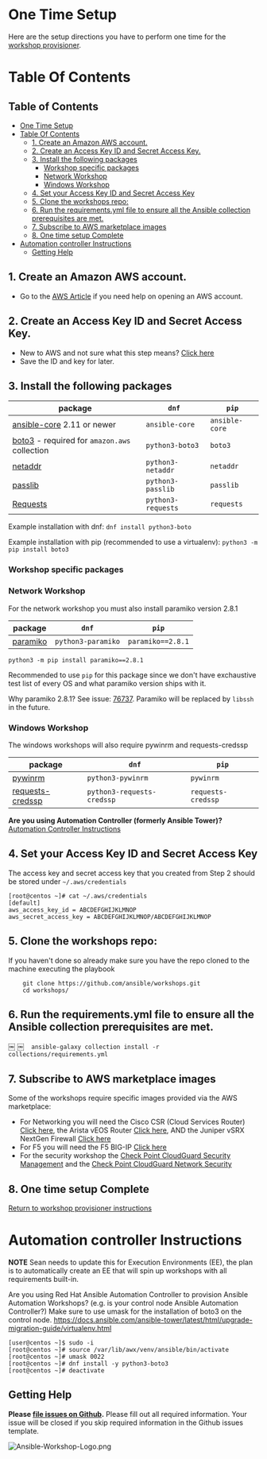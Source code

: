 # One Time Setup

Here are the setup directions you have to perform one time for the [workshop provisioner](../provisioner).

# Table Of Contents

<!-- TOC titleSize:2 tabSpaces:2 depthFrom:1 depthTo:6 withLinks:1 updateOnSave:1 orderedList:0 skip:0 title:1 charForUnorderedList:* -->
## Table of Contents
* [One Time Setup](#one-time-setup)
* [Table Of Contents](#table-of-contents)
  * [1. Create an Amazon AWS account.](#1-create-an-amazon-aws-account)
  * [2. Create an Access Key ID and Secret Access Key.](#2-create-an-access-key-id-and-secret-access-key)
  * [3. Install the following packages](#3-install-the-following-packages)
    * [Workshop specific packages](#workshop-specific-packages)
    * [Network Workshop](#network-workshop)
    * [Windows Workshop](#windows-workshop)
  * [4. Set your Access Key ID and Secret Access Key](#4-set-your-access-key-id-and-secret-access-key)
  * [5. Clone the workshops repo:](#5-clone-the-workshops-repo)
  * [6. Run the requirements.yml file to ensure all the Ansible collection prerequisites are met.](#6-run-the-requirementsyml-file-to-ensure-all-the-ansible-collection-prerequisites-are-met)
  * [7.  Subscribe to AWS marketplace images](#7--subscribe-to-aws-marketplace-images)
  * [8. One time setup Complete](#8-one-time-setup-complete)
* [Automation controller Instructions](#automation-controller-instructions)
  * [Getting Help](#getting-help)
<!-- /TOC -->

## 1. Create an Amazon AWS account.

- Go to the [AWS Article](https://aws.amazon.com/premiumsupport/knowledge-center/create-and-activate-aws-account/) if you need help on opening an AWS account.

## 2. Create an Access Key ID and Secret Access Key.  

  - New to AWS and not sure what this step means?  [Click here](aws-directions/AWSHELP.md)
  - Save the ID and key for later.

## 3. Install the following packages


| package  | `dnf`   | `pip`  |
|---|---|---|
| [ansible-core](https://docs.ansible.com/core.html) 2.11 or newer | `ansible-core` | `ansible-core` |
| [boto3](https://aws.amazon.com/sdk-for-python/) - required for `amazon.aws` collection | `python3-boto3` | `boto3` |
| [netaddr](https://netaddr.readthedocs.io/en/latest/)| `python3-netaddr` | `netaddr` |
| [passlib](https://passlib.readthedocs.io/en/stable/) | `python3-passlib` | `passlib`
| [Requests](https://docs.python-requests.org/en/latest/)| `python3-requests` | `requests` |

Example installation with dnf:
`dnf install python3-boto`

Example installation with pip (recommended to use a virtualenv):
`python3 -m pip install boto3`

### Workshop specific packages

### Network Workshop

For the network workshop you must also install paramiko version 2.8.1

| package  | `dnf`   | `pip`  |
|---|---|---|
| [paramiko](https://www.paramiko.org/) | `python3-paramiko` | `paramiko==2.8.1` |

```
python3 -m pip install paramiko==2.8.1
```

Recommended to use `pip` for this package since we don't have exchaustive test list of every OS and what paramiko version ships with it.

Why paramiko 2.8.1?  See issue: [76737](https://github.com/ansible/ansible/issues/76737).  Paramiko will be replaced by `libssh` in the future.

### Windows Workshop

The windows workshops will also require pywinrm and requests-credssp

| package  | `dnf`   | `pip`  |
|---|---|---|
| [pywinrm](https://github.com/diyan/pywinrm)| `python3-pywinrm` | `pywinrm`
| [requests-credssp](https://pypi.org/project/requests-credssp/)| `python3-requests-credssp` | `requests-credssp` |




  **Are you using Automation Controller (formerly Ansible Tower)?**  [Automation Controller Instructions](#controller-instructions)

## 4. Set your Access Key ID and Secret Access Key

The access key and secret access key that you created from Step 2 should be stored under `~/.aws/credentials`

```
[root@centos ~]# cat ~/.aws/credentials
[default]
aws_access_key_id = ABCDEFGHIJKLMNOP
aws_secret_access_key = ABCDEFGHIJKLMNOP/ABCDEFGHIJKLMNOP
```

## 5. Clone the workshops repo:

If you haven't done so already make sure you have the repo cloned to the machine executing the playbook

        git clone https://github.com/ansible/workshops.git
        cd workshops/

## 6. Run the requirements.yml file to ensure all the Ansible collection prerequisites are met.
￼
￼```
￼ansible-galaxy collection install -r collections/requirements.yml
￼```

## 7.  Subscribe to AWS marketplace images

Some of the workshops require specific images provided via the AWS marketplace:

  - For Networking you will need the Cisco CSR (Cloud Services Router) [Click here](https://aws.amazon.com/marketplace/pp/B00NF48FI2/), the Arista vEOS Router [Click here](https://aws.amazon.com/marketplace/pp/B077YJYMK5/), AND the Juniper vSRX NextGen Firewall [Click here](https://aws.amazon.com/marketplace/pp/B01LYWCGDX/)
  - For F5 you will need the F5 BIG-IP [Click here](https://aws.amazon.com/marketplace/pp/B079C44MFH/)
  - For the security workshop the [Check Point CloudGuard Security Management](https://aws.amazon.com/marketplace/pp/B07KSBV1MM?qid=1613741711380&sr=0-2&ref_=srh_res_product_title) and the [Check Point CloudGuard Network Security](https://aws.amazon.com/marketplace/pp/B07LB3YN9P?ref_=aws-mp-console-subscription-detail-byol)

## 8. One time setup Complete

[Return to workshop provisioner instructions](../provisioner)

# Automation controller Instructions

**NOTE** Sean needs to update this for Execution Environments (EE), the plan is to automatically create an EE that will spin up workshops with all requirements built-in.

Are you using Red Hat Ansible Automation Controller to provision Ansible Automation Workshops? (e.g. is your control node Ansible Automation Controller?)  Make sure to use umask for the installation of boto3 on the control node.
https://docs.ansible.com/ansible-tower/latest/html/upgrade-migration-guide/virtualenv.html

```
[user@centos ~]$ sudo -i
[root@centos ~]# source /var/lib/awx/venv/ansible/bin/activate
[root@centos ~]# umask 0022
[root@centos ~]# dnf install -y python3-boto3
[root@centos ~]# deactivate
```

## Getting Help

**Please [file issues on Github](https://github.com/ansible/workshops/issues).**  Please fill out all required information.  Your issue will be closed if you skip required information in the Github issues template.

![Ansible-Workshop-Logo.png](../images/Ansible-Workshop-Logo.png)
